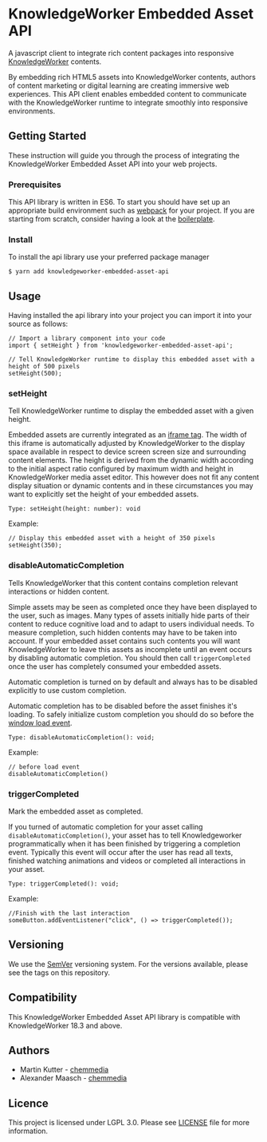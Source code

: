 # KnowledgeWorker Embedded Asset API

A javascript client to integrate rich content packages into responsive 
[KnowledgeWorker](https://www.knowledgeworker.com/?utm_source=code&utm_campaign=embedded-asset-api) contents.

By embedding rich HTML5 assets into KnowledgeWorker contents, authors of content marketing or digital learning are 
creating immersive web experiences. This API client enables embedded content to communicate with the KnowledgeWorker 
runtime to integrate smoothly into responsive environments.

## Getting Started

These instruction will guide you through the process of integrating the KnowledgeWorker Embedded Asset API into your web 
projects.

### Prerequisites

This API library is written in ES6. To start you should have set up an appropriate build environment such as 
[webpack](https://webpack.js.org/) for your project. If you are starting from scratch, consider having a look at the 
[boilerplate](https://github.com/chemmedia/knowledgeworker-embedded-asset-api-boilerplate).

### Install

To install the api library use your preferred package manager

    $ yarn add knowledgeworker-embedded-asset-api

## Usage

Having installed the api library into your project you can import it into your source as follows:

```ecmascript 6
// Import a library component into your code
import { setHeight } from 'knowledgeworker-embedded-asset-api';

// Tell KnowledgeWorker runtime to display this embedded asset with a height of 500 pixels
setHeight(500);
```

### setHeight

Tell KnowledgeWorker runtime to display the embedded asset with a given height.

Embedded assets are currently integrated as an [iframe tag](https://www.w3schools.com/tags/tag_iframe.asp). The width of 
this iframe is automatically adjusted by KnowledgeWorker to the display space available in respect to device screen 
screen size and surrounding content elements. The height is derived from the dynamic width according to the initial 
aspect ratio configured by maximum width and height in KnowledgeWorker media asset editor. This however does not fit any 
content display situation or dynamic contents and in these circumstances you may want to explicitly set the height of 
your embedded assets.

```ecmascript 6
Type: setHeight(height: number): void
```

Example:
```ecmascript 6
// Display this embedded asset with a height of 350 pixels
setHeight(350);
```

### disableAutomaticCompletion

Tells KnowledgeWorker that this content contains completion relevant interactions or hidden content.

Simple assets may be seen as completed once they have been displayed to the user, such as images. Many types of assets 
initially hide parts of their content to reduce cognitive load and to adapt to users individual needs. To measure 
completion, such hidden contents may have to be taken into account. If your embedded asset contains such contents you 
will want KnowledgeWorker to leave this assets as incomplete until an event occurs by disabling automatic completion. 
You should then call ```triggerCompleted``` once the user has completely consumed your embedded assets.

Automatic completion is turned on by default and always has to be disabled explicitly to use custom completion.

Automatic completion has to be disabled before the asset finishes it's loading. To safely initialize custom completion 
you should do so before the [window load event](https://www.w3schools.com/jsref/event_onload.asp). 

```ecmascript 6
Type: disableAutomaticCompletion(): void;
```

Example:

```ecmascript 6
// before load event
disableAutomaticCompletion()
```

### triggerCompleted

Mark the embedded asset as completed.

If you turned of automatic completion for your asset calling ```disableAutomaticCompletion()```, your asset has to tell 
Knowledgeworker programmatically when it has been finished by triggering a completion event. Typically this event will 
occur after the user has read all texts, finished watching animations and videos or completed all interactions in your 
asset.

```ecmascript 6
Type: triggerCompleted(): void;
```

Example:

```ecmascript 6
//Finish with the last interaction
someButton.addEventListener("click", () => triggerCompleted());
```

## Versioning

We use the [SemVer](http://semver.org/) versioning system. For the versions available, please see the tags on this 
repository.

## Compatibility

This KnowledgeWorker Embedded Asset API library is compatible with KnowledgeWorker 18.3 and above.

## Authors

 - Martin Kutter - [chemmedia](https://www.chemmedia.de/)
 - Alexander Maasch - [chemmedia](https://www.chemmedia.de/)

## Licence

This project is licensed under LGPL 3.0. Please see [LICENSE](./LICENSE) file for more information.
